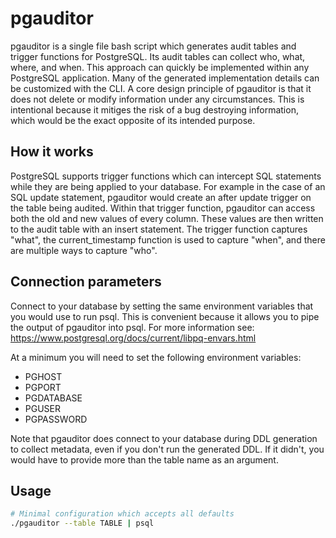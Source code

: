 # pgauditor
pgauditor is a single file bash script which generates audit tables and trigger functions for PostgreSQL. Its audit tables can collect who, what, where, and when. This approach can quickly be implemented within any PostgreSQL application. Many of the generated implementation details can be customized with the CLI. A core design principle of pgauditor is that it does not delete or modify information under any circumstances. This is intentional because it mitiges the risk of a bug destroying information, which would be the exact opposite of its intended purpose.

## How it works
PostgreSQL supports trigger functions which can intercept SQL statements while they are being applied to your database. For example in the case of an SQL update statement, pgauditor would create an after update trigger on the table being audited. Within that trigger function, pgauditor can access both the old and new values of every column. These values are then written to the audit table with an insert statement. The trigger function captures "what", the current_timestamp function is used to capture "when", and there are multiple ways to capture "who". 

## Connection parameters
Connect to your database by setting the same environment variables that you would use to run psql. This is convenient because it allows you to pipe the output of pgauditor into psql. For more information see:
https://www.postgresql.org/docs/current/libpq-envars.html

At a minimum you will need to set the following environment variables:
* PGHOST
* PGPORT
* PGDATABASE
* PGUSER
* PGPASSWORD

Note that pgauditor does connect to your database during DDL generation to collect metadata, even if you don't run the generated DDL. If it didn't, you would have to provide more than the table name as an argument.

## Usage
```bash
# Minimal configuration which accepts all defaults
./pgauditor --table TABLE | psql
```
